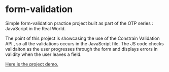 # form-validation

Simple form-validation practice project built as part of the OTP series : JavaScript in the Real World.

The point of this project is showcasing the use of the Constrain Validation API , so all the validations occurs in the JavaScript file. The JS code checks validaiton as the user progresses through the form and displays errors in validity when the user leaves a field.

<a href="https://kiwasthal.github.io/form-validation/"> Here is the project demo. </a>
